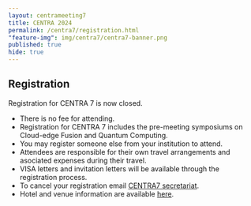 ```yaml
---
layout: centrameeting7
title: CENTRA 2024
permalink: /centra7/registration.html
"feature-img": img/centra7/centra7-banner.png
published: true
hide: true
---
```


## Registration

Registration for CENTRA 7 is now closed. 

- There is no fee for attending.
- Registration for CENTRA 7 includes the pre-meeting symposiums on Cloud-edge Fusion and Quantum Computing.
- You may register someone else from your institution to attend.
- Attendees are responsible for their own travel arrangements and asociated expenses during their travel.
- VISA letters and invitation letters will be available through the registration process.
- To cancel your registration email [CENTRA7 secretariat](mailto:centra7@3stars-tyo.co.jp).
- Hotel and venue information are available [here](https://www.globalcentra.org/centra7/venue.html).

<!--Registration for CENTRA 7 is now open. [Click here to register](https://3stars-tyo.co.jp/centra7/form). You will be confirmed to the event once your registration has been duly processed. -->

